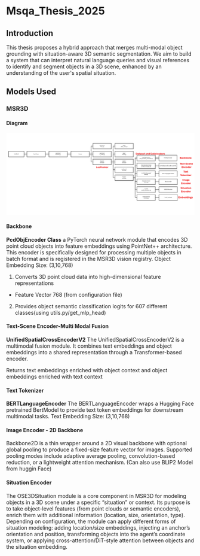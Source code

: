 # Msqa_Thesis_2025
## Introduction
 This thesis proposes a hybrid approach that merges multi-modal object grounding with situation-aware 3D semantic segmentation. We aim to build a system that can interpret natural language queries and visual references to identify and segment objects in a 3D scene, enhanced by an understanding of the user's spatial situation.
## Models Used
### MSR3D
#### Diagram
![Pipeline Diagram](assets/msr3d_diagram.png)

#### Backbone
**PcdObjEncoder Class**
 a PyTorch neural network module that encodes 3D point cloud objects into feature embeddings using PointNet++ architecture. This encoder is specifically designed for processing multiple objects in batch format and is registered in the MSR3D vision registry.
 Object Embedding Size: (3,10,768)
 1. Converts 3D point cloud data into high-dimensional feature representations
  - Feature Vector 768 (from configuration file)
 2. Provides object semantic classification logits for 607 different classes(using utils.py/get_mlp_head)
 #### Text-Scene Encoder-Multi Modal Fusion
 **UnifiedSpatialCrossEncoderV2**
 The UnifiedSpatialCrossEncoderV2 is a multimodal fusion module. It combines text embeddings and object embeddings into a shared representation through a Transformer-based encoder.

 Returns text embeddings enriched with object context and object embeddings enriched with text context
#### Text Tokenizer
**BERTLanguageEncoder**
The BERTLanguageEncoder wraps a Hugging Face pretrained BertModel to provide text token embeddings for downstream multimodal tasks. 
Text Embedding Size: (3,10,768) 
#### Image Encoder - 2D Backbone
Backbone2D is a thin wrapper around a 2D visual backbone with optional global pooling to produce a fixed-size feature vector for images. Supported pooling modes include adaptive average pooling, convolution-based reduction, or a lightweight attention mechanism.
(Can also use BLIP2 Model from huggin Face)
#### Situation Encoder
The OSE3DSituation module is a core component in MSR3D for modeling objects in a 3D scene under a specific “situation” or context. Its purpose is to take object-level features (from point clouds or semantic encoders), enrich them with additional information (location, size, orientation, type). Depending on configuration, the module can apply different forms of situation modeling: adding location/size embeddings, injecting an anchor’s orientation and position, transforming objects into the agent’s coordinate system, or applying cross-attention/DiT-style attention between objects and the situation embedding.

